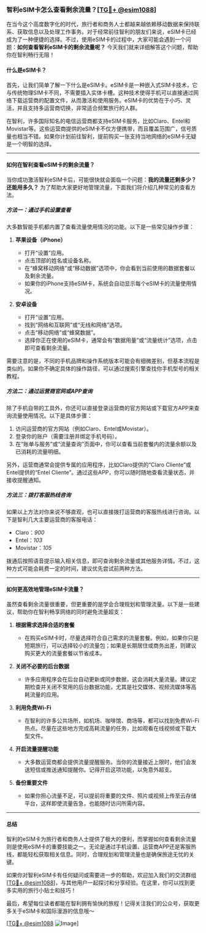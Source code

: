 ### 智利eSIM卡怎么查看剩余流量？[[TG💪+ @esim1088](https://t.me/s/esim1088)]

在当今这个高度数字化的时代，旅行者和商务人士都越来越依赖移动数据来保持联系、获取信息以及处理工作事务。对于经常前往智利的朋友们来说，eSIM卡已经成为了一种便捷的选择。不过，使用eSIM卡的过程中，大家可能会遇到一个问题：**如何查看智利eSIM卡的剩余流量呢？** 今天我们就来详细解答这个问题，帮助你在智利畅行无阻！

#### 什么是eSIM卡？

首先，让我们简单了解一下什么是eSIM卡。eSIM卡是一种嵌入式SIM卡技术，它与传统物理SIM卡不同，不需要插入实体卡槽。这种技术使得手机可以直接通过网络下载运营商的配置文件，从而激活和使用服务。eSIM卡的优势在于小巧、灵活，并且支持多运营商切换，非常适合频繁旅行的人群。

在智利，许多国际知名的电信运营商都支持eSIM卡服务，比如Claro、Entel和Movistar等。这些运营商提供的eSIM卡不仅方便携带，而且覆盖范围广，信号质量也相当不错。如果你计划前往智利，提前购买一张支持当地网络的eSIM卡无疑是一个明智的选择。

---

#### 如何在智利查看eSIM卡的剩余流量？

当你成功激活智利eSIM卡后，可能很快就会面临一个问题：**我的流量还剩多少？还能用多久？** 为了帮助大家更好地管理流量，下面我们将介绍几种常见的查看方法。

##### 方法一：通过手机设置查看

大多数智能手机都内置了查看流量使用情况的功能。以下是一些常见操作步骤：

1. **苹果设备（iPhone）**
   - 打开“设置”应用。
   - 点击顶部的姓名或设备名称。
   - 在“蜂窝移动网络”或“移动数据”选项中，你会看到当前使用的数据套餐以及剩余流量。
   - 如果你的iPhone支持eSIM卡，系统会自动显示每个eSIM卡的流量使用情况。

2. **安卓设备**
   - 打开“设置”应用。
   - 找到“网络和互联网”或“无线和网络”选项。
   - 点击“移动网络”或“蜂窝数据”。
   - 选择你正在使用的eSIM卡，通常会有“数据用量”或“流量统计”选项，点击即可查看剩余流量。

需要注意的是，不同的手机品牌和操作系统版本可能会有细微差别，但基本流程是类似的。如果你不确定具体的操作路径，可以通过搜索引擎查找你手机型号的相关教程。

##### 方法二：通过运营商官网或APP查询

除了手机自带的工具外，你还可以直接登录运营商的官方网站或下载官方APP来查询流量使用情况。以下是具体步骤：

1. 访问运营商的官方网站（例如Claro、Entel或Movistar）。
2. 登录你的账户（需要注册并绑定手机号码）。
3. 在“账单与服务”或“流量查询”页面中，你可以查看当前套餐内的流量余额以及已消耗的流量明细。

另外，运营商通常会提供专属的应用程序，比如Claro提供的“Claro Cliente”或Entel提供的“Entel Cliente”。通过这些APP，你可以随时随地查看流量状态，并接收提醒通知。

##### 方法三：拨打客服热线咨询

如果以上方法对你来说不够直观，也可以直接拨打运营商的客服热线进行咨询。以下是智利几大主要运营商的客服电话：

- Claro：*900*
- Entel：*103*
- Movistar：*105*

拨通后按照语音提示输入相关信息，即可查询剩余流量或其他服务详情。不过，这种方式可能会耗费一定的时间，建议优先尝试前两种方法。

---

#### 如何更高效地管理eSIM卡流量？

虽然查看剩余流量很重要，但更重要的是学会合理规划和管理流量。以下是一些建议，帮助你在智利畅享网络的同时避免流量超支：

1. **根据需求选择合适的套餐**
   - 在购买eSIM卡时，尽量选择符合自己需求的流量套餐。例如，如果你只是短期旅行，可以选择较小的流量包；如果是长期居住或商务出差，则建议购买更大的流量套餐以节省成本。

2. **关闭不必要的后台数据**
   - 许多应用程序会在后台自动更新或同步数据，这会消耗大量流量。建议定期检查并关闭不常用的后台数据功能，尤其是社交媒体、视频流媒体等高耗流量的应用。

3. **利用免费Wi-Fi**
   - 在智利的许多公共场所，如机场、咖啡馆、商场等，都可以找到免费Wi-Fi热点。尽量在这些地方完成高耗流量的任务，比如观看在线视频或下载大型文件。

4. **开启流量提醒功能**
   - 大多数运营商都会提供流量提醒服务。当你的流量接近上限时，他们会发送短信或推送通知提醒你。记得开启这项功能，以免意外超支。

5. **备份重要文件**
   - 如果你担心流量不足，可以提前将重要的文件、照片或视频上传至云存储平台，这样即使流量告急，也能随时访问所需内容。

---

#### 总结

智利的eSIM卡为旅行者和商务人士提供了极大的便利，而掌握如何查看剩余流量则是使用eSIM卡的重要技能之一。无论是通过手机设置、运营商APP还是客服热线，都能轻松获取相关信息。同时，合理规划和管理流量也是确保旅途无忧的关键。

如果你对智利eSIM卡有任何疑问或需要进一步的帮助，欢迎加入我们的交流群组[[TG💪+ @esim1088](https://t.me/s/esim1088)]，与其他用户一起探讨和分享经验。在这里，你可以找到更多实用的旅行小贴士和技巧！

最后，希望每位读者都能在智利拥有愉快的旅程！记得关注我们的公众号，获取更多关于eSIM卡和国际漫游的信息哦～

[[TG💪+ @esim1088](https://t.me/s/esim1088) ![Image](https://i.postimg.cc/4NQfJmqS/Snipaste-2025-05-13-00-14-12.png)]